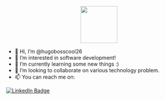<div id="header" align="center">
  <img src="https://media.giphy.com/media/M9gbBd9nbDrOTu1Mqx/giphy.gif" width="100"/>
</div>

- 👋 Hi, I’m @hugobosscool26
- 👀 I’m interested in software development!
- 🌱 I’m currently learning some new things :)
- 💞️ I’m looking to collaborate on various technology problem.
- 📫 You can reach me on:

<div id="badges">
  <a href="https://www.linkedin.com/in/bonnetludovic/">
    <img src="https://img.shields.io/badge/LinkedIn-blue?style=for-the-badge&logo=linkedin&logoColor=white" alt="LinkedIn Badge"/>
  </a>
</div>
